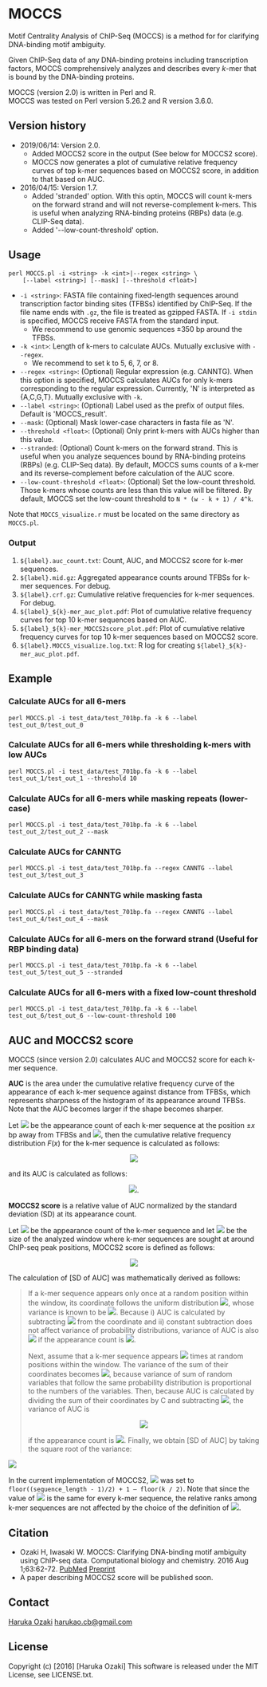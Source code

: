# MOCCS

Motif Centrality Analysis of ChIP-Seq (MOCCS) is a method for for clarifying DNA-binding motif ambiguity.

Given ChIP-Seq data of any DNA-binding proteins including transcription factors, MOCCS comprehensively analyzes and describes every $k$-mer that is bound by the DNA-binding proteins.

MOCCS (version 2.0) is written in Perl and R.  
MOCCS was tested on Perl version 5.26.2 and R version 3.6.0.


## Version history

- 2019/06/14: Version 2.0.
	- Added MOCCS2 score in the output (See below for MOCCS2 score).
	- MOCCS now generates a plot of cumulative relative frequency curves of top k-mer sequences based on MOCCS2 score, in addition to that based on AUC.
- 2016/04/15: Version 1.7.
	- Added 'stranded' option. With this optin, MOCCS will count k-mers on the forward strand and will not reverse-complement k-mers. This is useful when analyzing RNA-binding proteins (RBPs) data (e.g. CLIP-Seq data).
	- Added '--low-count-threshold' option.

## Usage

	perl MOCCS.pl -i <string> -k <int>|--regex <string> \
		[--label <string>] [--mask] [--threshold <float>]

- `-i <string>`: FASTA file containing fixed-length sequences around transcription factor binding sites (TFBSs) identified by ChIP-Seq. If the file name ends with `.gz`, the file is treated as gzipped FASTA. If `-i stdin` is specified, MOCCS receive FASTA from the standard input.
	- We recommend to use genomic sequences ±350 bp around the TFBSs.
- `-k <int>`: Length of k-mers to calculate AUCs. Mutually exclusive with `--regex`.
	- We recommend to set k to 5, 6, 7, or 8.
- `--regex <string>`: (Optional) Regular expression (e.g. CANNTG). When this option is specified, MOCCS calculates AUCs for only k-mers corresponding to the regular expression. Currently, 'N' is interpreted as {A,C,G,T}. Mutually exclusive with `-k`.
- `--label <string>`: (Optional) Label used as the prefix of output files. Default is 'MOCCS_result'.
- `--mask`: (Optional) Mask lower-case characters in fasta file as 'N'.
- `--threshold <float>`: (Optional) Only print k-mers with AUCs higher than this value.
- `--stranded`: (Optional) Count k-mers on the forward strand. This is useful when you analyze sequences bound by RNA-binding proteins (RBPs) (e.g. CLIP-Seq data). By default, MOCCS sums counts of a k-mer and its reverse-complement before calculation of the AUC score.
- `--low-count-threshold <float>`: (Optional) Set the low-count threshold. Those k-mers whose counts are less than this value will be filtered. By default, MOCCS set the low-count threshold to `N * (w - k + 1) / 4^k`.

Note that `MOCCS_visualize.r` must be located on the same directory as `MOCCS.pl`.

### Output

1. `${label}.auc_count.txt`: Count, AUC, and MOCCS2 score for k-mer sequences.
2. `${label}.mid.gz`: Aggregated appearance counts around TFBSs for k-mer sequences. For debug.
3. `${label}.crf.gz`: Cumulative relative frequencies for k-mer sequences. For debug.
4. `${label}_${k}-mer_auc_plot.pdf`: Plot of cumulative relative frequency curves for top 10 k-mer sequences based on AUC.
5. `${label}_${k}-mer_MOCCS2score_plot.pdf`: Plot of cumulative relative frequency curves for top 10 k-mer sequences based on MOCCS2 score.
6. `${label}.MOCCS_visualize.log.txt`: R log for creating `${label}_${k}-mer_auc_plot.pdf`.


## Example
### Calculate AUCs for all 6-mers

	perl MOCCS.pl -i test_data/test_701bp.fa -k 6 --label test_out_0/test_out_0

### Calculate AUCs for all 6-mers while thresholding k-mers with low AUCs

	perl MOCCS.pl -i test_data/test_701bp.fa -k 6 --label test_out_1/test_out_1 --threshold 10

### Calculate AUCs for all 6-mers while masking repeats (lower-case)

	perl MOCCS.pl -i test_data/test_701bp.fa -k 6 --label test_out_2/test_out_2 --mask

### Calculate AUCs for CANNTG

	perl MOCCS.pl -i test_data/test_701bp.fa --regex CANNTG --label test_out_3/test_out_3

### Calculate AUCs for CANNTG while masking fasta

	perl MOCCS.pl -i test_data/test_701bp.fa --regex CANNTG --label test_out_4/test_out_4 --mask

### Calculate AUCs for all 6-mers on the forward strand (Useful for RBP binding data)

	perl MOCCS.pl -i test_data/test_701bp.fa -k 6 --label test_out_5/test_out_5 --stranded

### Calculate AUCs for all 6-mers with a fixed low-count threshold

	perl MOCCS.pl -i test_data/test_701bp.fa -k 6 --label test_out_6/test_out_6 --low-count-threshold 100

## AUC and MOCCS2 score
MOCCS (since version 2.0) calculates AUC and MOCCS2 score for each k-mer sequence.

**AUC** is the area under the cumulative relative frequency curve of the appearance of each k-mer sequence against distance from TFBSs, which represents sharpness of the histogram of its appearance around TFBSs. Note that the AUC becomes larger if the shape becomes sharper.

Let <img src="https://latex.codecogs.com/gif.latex?f(x)" /> be the appearance count of each k-mer sequence at the position  $±x$ bp away from TFBSs and <img src="https://latex.codecogs.com/gif.latex?x&space;\in&space;[1,d]" />, then the cumulative relative frequency distribution $F(x)$ for the k-mer sequence is calculated as follows:

<p align="center"><img src="https://latex.codecogs.com/gif.latex?F(x)&space;=&space;\frac{\sum_{i&space;\in&space;[1,x]}&space;f(i)}{\sum_{j&space;\in&space;[1,d]}f(j)}" ></p>


<!-- $$F(x) = \frac{\sum_{i \in [1,x]} f(i)}{\sum_{j \in [1,d]}f(j)}$$ -->
and its AUC is calculated as follows:

<p align="center"><img src="https://latex.codecogs.com/gif.latex?\textrm{[AUC]}&space;=&space;\sum_{1&space;\leq&space;x&space;\leq&space;d}&space;\Bigl(F(x)&space;-&space;\frac{x}{d}\Bigr)">.</p>


<!-- $$\textrm{[AUC]} = \sum_{1 \leq x \leq d} \Bigl(F(x) - \frac{x}{d}\Bigr).$$ -->


**MOCCS2 score** is a relative value of AUC normalized by the standard deviation (SD) at its appearance count.

Let <img src="https://latex.codecogs.com/gif.latex?C"> be the appearance count of the k-mer sequence and let <img src="https://latex.codecogs.com/gif.latex?W" /> be the size of the analyzed window where k-mer sequences are sought at around ChIP-seq peak positions, MOCCS2 score is defined as follows:

<p align="center"><img src="https://latex.codecogs.com/gif.latex?\textrm{[MOCCS2&space;score]}&space;=&space;\textrm{[AUC]}&space;/&space;\textrm{[SD&space;of&space;AUC]}&space;=&space;\textrm{[AUC]}&space;\times&space;\frac{\sqrt{12C}}{W}"></p>

<!-- $$\textrm{[MOCCS2 score]} = \textrm{[AUC]} / \textrm{[SD of AUC]} = \textrm{[AUC]} \times \frac{\sqrt{12C}}{W}$$ -->

The calculation of [SD of AUC] was mathematically derived as follows:

> If a k-mer sequence appears only once at a random position within the window, its coordinate follows the uniform distribution <img src="https://latex.codecogs.com/gif.latex?U(0,&space;W)">, whose variance is known to be <img src="https://latex.codecogs.com/gif.latex?W^2&space;/&space;12">. Because i) AUC is calculated by subtracting <img src="https://latex.codecogs.com/gif.latex?W&space;/&space;2"> from the coordinate and ii) constant subtraction does not affect variance of probability distributions, variance of AUC is also <img src="https://latex.codecogs.com/gif.latex?W^2&space;/&space;12"> if the appearance count is <img src="https://latex.codecogs.com/gif.latex?1">.
> <!-- > If a k-mer sequence appears only once at a random position within the window, its coordinate follows the uniform distribution $U(0, W)$, whose variance is known to be $W^2 / 12$. Because i) AUC is calculated by subtracting $W / 2$ from the coordinate and ii) constant subtraction does not affect variance of probability distributions, variance of AUC is also $W^2 / 12$ if the appearance count is $1$. -->
>
> Next, assume that a k-mer sequence appears <img src="https://latex.codecogs.com/gif.latex?C"> times at random positions within the window. The variance of the sum of their coordinates becomes <img src="https://latex.codecogs.com/gif.latex?CW^2&space;/&space;12">, because variance of sum of random variables that follow the same probability distribution is proportional to the numbers of the variables.  Then, because AUC is calculated by dividing the sum of their coordinates by C and subtracting <img src="https://latex.codecogs.com/gif.latex?W/2">, the variance of AUC is
>
> <p align="center"><img src="https://latex.codecogs.com/gif.latex?(CW^2&space;/12)/C^2&space;=W^2&space;/12C&space;,"></p>
>
> if the appearance count is <img src="https://latex.codecogs.com/gif.latex?C">. Finally, we obtain [SD of AUC] by taking the square root of the variance:
>
> <p align="center">
<img src="https://latex.codecogs.com/gif.latex?\textrm{[SD&space;of&space;AUC]}&space;=&space;\frac{W}{\sqrt{12C}}"></p>


<!-- > Next, assume that a k-mer sequence appears $C$ times at random positions within the window. The variance of the sum of their coordinates becomes $CW^2 / 12$, because variance of sum of random variables that follow the same probability distribution is proportional to the numbers of the variables.  Then, because AUC is calculated by dividing the sum of their coordinates by C and subtracting $W/2$, the variance of AUC is
> $$(CW^2 /12)/C^2 =W^2 /12C ,$$
> if the appearance count is $C$. Finally, we obtain [SD of AUC] by taking the square root of the variance:
>
> $$[𝑆𝐷 𝑜𝑓 𝐴𝑈𝐶] = \frac{𝑊}{\sqrt{12C}}$$ -->

In the current implementation of MOCCS2, <img src="https://latex.codecogs.com/gif.latex?W"> was set to `floor((sequence_length - 1)/2) + 1 – floor(k / 2)`. Note that since the value of <img src="https://latex.codecogs.com/gif.latex?W"> is the same for every k-mer sequence, the relative ranks among k-mer sequences are not affected by the choice of the definition of <img src="https://latex.codecogs.com/gif.latex?W">.

## Citation

- Ozaki H, Iwasaki W. MOCCS: Clarifying DNA-binding motif ambiguity using ChIP-seq data. Computational biology and chemistry. 2016 Aug 1;63:62-72. [PubMed](https://www.ncbi.nlm.nih.gov/pubmed/26971251) [Preprint](http://yuifu.github.io/pdf/2016_moccs.pdf)
- A paper describing MOCCS2 score will be published soon.

## Contact

[Haruka Ozaki](https://yuifu.github.io/) <harukao.cb@gmail.com>

## License

Copyright (c) [2016] [Haruka Ozaki]
This software is released under the MIT License, see LICENSE.txt.
